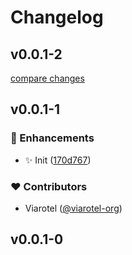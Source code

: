 # Changelog


## v0.0.1-2

[compare changes](https://github.com/viarotel-org/cleants/compare/v0.0.1-1...v0.0.1-2)

## v0.0.1-1


### 🚀 Enhancements

- ✨ Init ([170d767](https://github.com/viarotel-org/cleants/commit/170d767))

### ❤️ Contributors

- Viarotel ([@viarotel-org](http://github.com/viarotel-org))

## v0.0.1-0

